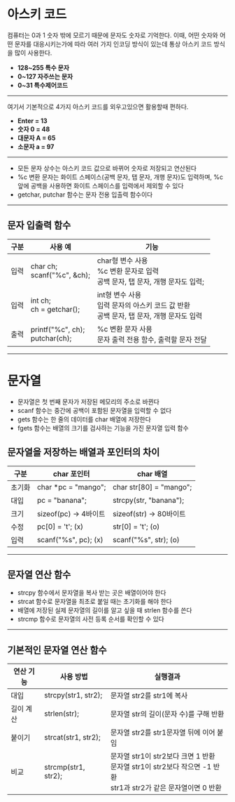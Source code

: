 # 아스키 코드
컴퓨터는 0과 1 숫자 밖에 모르기 때문에 문자도 숫자로 기억한다. 이때, 어떤 숫자와 어떤 문자를 대응시키는가에 따라 여러 가지 인코딩 방식이 있는데 통상 아스키 코드 방식을 많이 사용한다.

- **128~255 특수 문자**
- **0~127 자주쓰는 문자**
- **0~31 특수제어코드**

---

여기서 기본적으로 4가지 아스키 코드를 외우고있으면 활용할때 편하다.

- **Enter = 13**
- **숫자 0 = 48**
- **대문자 A = 65**
- **소문자 a = 97**

---

- 모든 문자 상수는 아스키 코드 값으로 바뀌어 숫자로 저장되고 연산된다
- %c 변환 문자는 화이트 스페이스(공백 문자, 탭 문자, 개행 문자)도 입력하며, %c 앞에 공백을 사용하면 화이트 스페이스를 입력에서 제외할 수 있다
- getchar, putchar 함수는 문자 전용 입출력 함수이다

---
## 문자 입출력 함수
|구분|사용 예|기능|
|---|---|---|
|입력|char ch; <br> scanf("%c", &ch);|char형 변수 사용 <br> %c 변환 문자로 입력 <br> 공백 문자, 탭 문자, 개행 문자도 입력;|
|입력|int ch; <br> ch = getchar();|int형 변수 사용 <br> 입력 문자의 아스키 코드 값 반환 <br> 공백 문자, 탭 문자, 개행 문자도 입력|
|출력|printf("%c", ch); <br> putchar(ch);|%c 변환 문자 사용 <br> 문자 출력 전용 함수, 출력할 문자 전달|
---
# 문자열
- 문자열은 첫 번째 문자가 저장된 메모리의 주소로 바뀐다
- scanf 함수는 중간에 공백이 포함된 문자열을 입력할 수 없다
- gets 함수는 한 줄의 데이터를 char 배열에 저장한다
- fgets 함수는 배열의 크기를 검사하는 기능을 가진 문자열 입력 함수

## 문자열을 저장하는 배열과 포인터의 차이

|구분|char 포인터|char 배열|
|---|---|---|
|초기화|char *pc = "mango";|char str[80] = "mango";|
|대입|pc = "banana";|strcpy(str, "banana");|
|크기|sizeof(pc) -> 4바이트|sizeof(str) -> 80바이트|
|수정|pc[0] = 't'; (x)|str[0] = 't'; (o)|
|입력|scanf("%s", pc); (x)|scanf("%s", str); (o)|

---
## 문자열 연산 함수
- strcpy 함수에서 문자열을 복사 받는 곳은 배열이어야 한다
- strcat 함수로 문자열을 최초로 붙일 때는 초기화를 해야 한다
- 배열에 저장된 실제 문자열의 길이를 알고 싶을 때 strlen 함수를 쓴다
- strcmp 함수로 문자열의 사전 등록 순서를 확인할 수 있다

---
## 기본적인 문자열 연산 함수
|연산 기능|사용 방법|실행결과|
|---|---|---|
|대입|strcpy(str1, str2);|문자열 str2를 str1에 복사|
|길이 계산|strlen(str);|문자열 str의 길이(문자 수)를 구해 반환|
|붙이기|strcat(str1, str2);|문자열 str2를 str1문자열 뒤에 이어 붙임|
|비교|strcmp(str1, str2);|문자열 str1이 str2보다 크면 1 반환 <br> 문자열 str1이 str2보다 작으면 -1 반환 <br> str1과 str2가 같은 문자열이면 0 반환|
